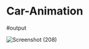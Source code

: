 # Car-Animation

#output



![Screenshot (208)](https://github.com/Aditya6395/Car-Animation/assets/106430403/1415b02a-fc1d-4108-ab54-c30f72244416)
